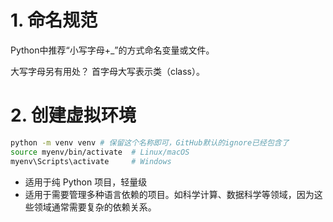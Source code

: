 # 1. 命名规范
Python中推荐“小写字母+_”的方式命名变量或文件。

大写字母另有用处？
首字母大写表示类（class）。

# 2. 创建虚拟环境
```bash
python -m venv venv # 保留这个名称即可，GitHub默认的ignore已经包含了
source myenv/bin/activate  # Linux/macOS
myenv\Scripts\activate     # Windows
```

- 适用于纯 Python 项目，轻量级
- 适用于需要管理多种语言依赖的项目。如科学计算、数据科学等领域，因为这些领域通常需要复杂的依赖关系。
